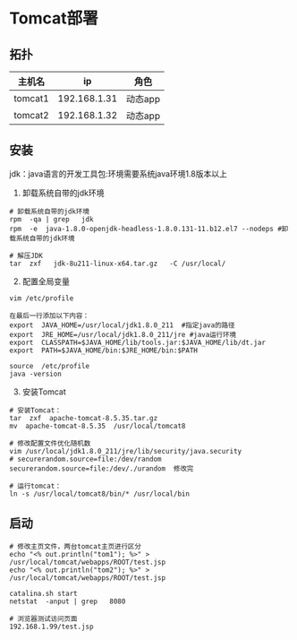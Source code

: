 # Tomcat部署

## 拓扑

| 主机名  | ip           | 角色    |
| ------- | ------------ | ------- |
| tomcat1 | 192.168.1.31 | 动态app |
| tomcat2 | 192.168.1.32 | 动态app |

## 安装

jdk：java语言的开发工具包:环境需要系统java环境1.8版本以上

1. 卸载系统自带的jdk环境

```
# 卸载系统自带的jdk环境
rpm  -qa | grep   jdk
rpm  -e  java-1.8.0-openjdk-headless-1.8.0.131-11.b12.el7 --nodeps #卸载系统自带的jdk环境

# 解压JDK
tar  zxf   jdk-8u211-linux-x64.tar.gz   -C /usr/local/
```

2. 配置全局变量

```
vim /etc/profile 

在最后一行添加以下内容：
export  JAVA_HOME=/usr/local/jdk1.8.0_211  #指定java的路径
export  JRE_HOME=/usr/local/jdk1.8.0_211/jre #java运行环境
export  CLASSPATH=$JAVA_HOME/lib/tools.jar:$JAVA_HOME/lib/dt.jar
export  PATH=$JAVA_HOME/bin:$JRE_HOME/bin:$PATH

source  /etc/profile
java -version
```

3. 安装Tomcat

```
# 安装Tomcat：
tar  zxf  apache-tomcat-8.5.35.tar.gz
mv  apache-tomcat-8.5.35  /usr/local/tomcat8

# 修改配置文件优化随机数
vim /usr/local/jdk1.8.0_211/jre/lib/security/java.security
# securerandom.source=file:/dev/random
securerandom.source=file:/dev/./urandom  修改完
 
# 运行tomcat：
ln -s /usr/local/tomcat8/bin/* /usr/local/bin
```

## 启动

```
# 修改主页文件，两台tomcat主页进行区分
echo "<% out.println("tom1"); %>" > /usr/local/tomcat/webapps/ROOT/test.jsp
echo "<% out.println("tom2"); %>" > /usr/local/tomcat/webapps/ROOT/test.jsp

catalina.sh start 
netstat  -anput | grep   8080

# 浏览器测试访问页面
192.168.1.99/test.jsp
```

